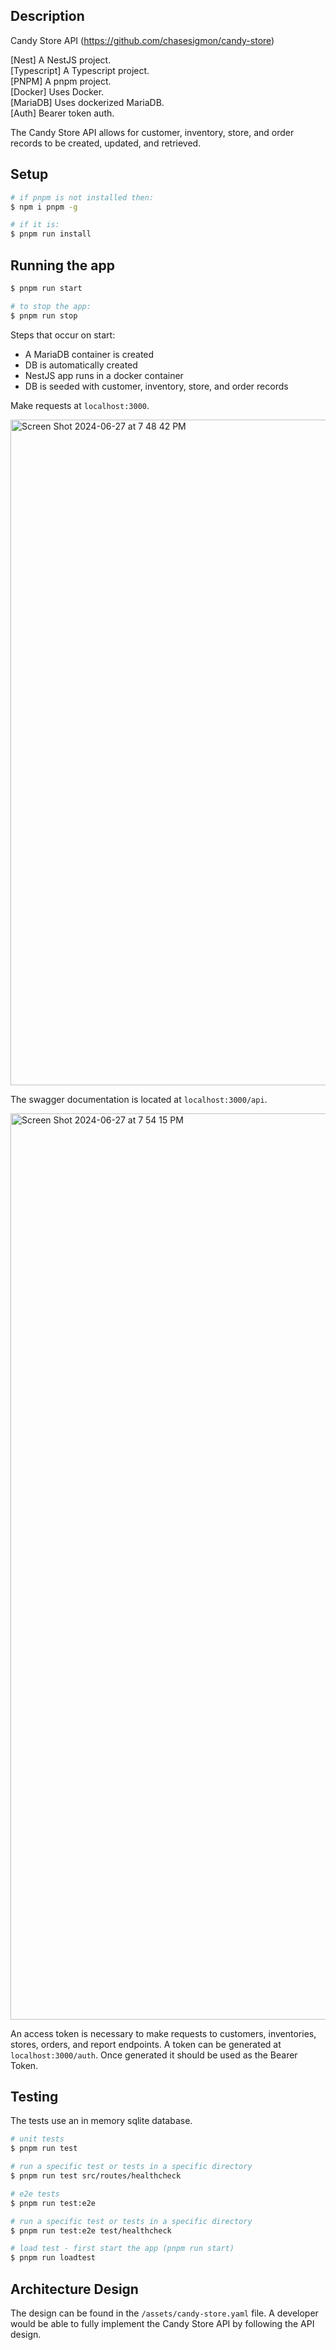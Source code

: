 ## Description

Candy Store API (https://github.com/chasesigmon/candy-store)

[Nest] A NestJS project.\
[Typescript] A Typescript project.\
[PNPM] A pnpm project.\
[Docker] Uses Docker.\
[MariaDB] Uses dockerized MariaDB.\
[Auth] Bearer token auth.

The Candy Store API allows for customer, inventory, store, and order records to be created, updated, and retrieved.

## Setup

```bash
# if pnpm is not installed then:
$ npm i pnpm -g

# if it is:
$ pnpm run install
```

## Running the app

```bash
$ pnpm run start

# to stop the app:
$ pnpm run stop
```

Steps that occur on start:

- A MariaDB container is created
- DB is automatically created
- NestJS app runs in a docker container
- DB is seeded with customer, inventory, store, and order records

Make requests at `localhost:3000`.

<img width="1065" alt="Screen Shot 2024-06-27 at 7 48 42 PM" src="https://github.com/chasesigmon/candy-store/assets/7799494/5c2ce671-c328-4e3c-a8bc-426196cfb4ef">

The swagger documentation is located at `localhost:3000/api`.

<img width="1450" alt="Screen Shot 2024-06-27 at 7 54 15 PM" src="https://github.com/chasesigmon/candy-store/assets/7799494/352f7445-dc64-426d-8c25-f1361a13aeac">

An access token is necessary to make requests to customers, inventories, stores, orders, and report endpoints. A token can be generated at `localhost:3000/auth`. Once generated it should be used as the Bearer Token.

## Testing

The tests use an in memory sqlite database.

```bash
# unit tests
$ pnpm run test

# run a specific test or tests in a specific directory
$ pnpm run test src/routes/healthcheck

# e2e tests
$ pnpm run test:e2e

# run a specific test or tests in a specific directory
$ pnpm run test:e2e test/healthcheck

# load test - first start the app (pnpm run start)
$ pnpm run loadtest
```

## Architecture Design

The design can be found in the `/assets/candy-store.yaml` file. A developer would be able to fully implement the Candy Store API by following the API design.
